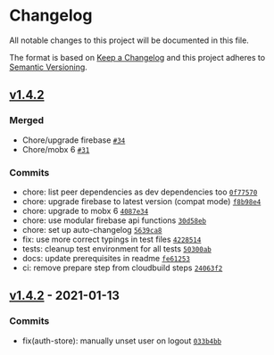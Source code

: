 # Changelog

All notable changes to this project will be documented in this file.

The format is based on [Keep a Changelog](https://keepachangelog.com/en/1.0.0/)
and this project adheres to [Semantic Versioning](https://semver.org/spec/v2.0.0.html).

## [v1.4.2](https://github.com/thdk/firestorable/compare/v1.4.2...v1.4.2)

### Merged

- Chore/upgrade firebase [`#34`](https://github.com/thdk/firestorable/pull/34)
- Chore/mobx 6 [`#31`](https://github.com/thdk/firestorable/pull/31)

### Commits

- chore: list peer dependencies as dev dependencies too [`0f77570`](https://github.com/thdk/firestorable/commit/0f77570a485681e62440764f9ee9d17c80252594)
- chore: upgrade firebase to latest version (compat mode) [`f8b98e4`](https://github.com/thdk/firestorable/commit/f8b98e4179a687694af941310acb94cfdb82fff7)
- chore: upgrade to mobx 6 [`4087e34`](https://github.com/thdk/firestorable/commit/4087e3495cbeaabd008149934ae62c2780ccf1e5)
- chore: use modular firebase api functions [`30d58eb`](https://github.com/thdk/firestorable/commit/30d58eb3466396e01f77aeb995029cc37f01b8bc)
- chore: set up auto-changelog [`5639ca8`](https://github.com/thdk/firestorable/commit/5639ca89b91dc6e0d9eea95845a31d0862b1bbe3)
- fix: use more correct typings in test files [`4228514`](https://github.com/thdk/firestorable/commit/422851436490c4606f28551db818e8ab6a472181)
- tests: cleanup test environment for all tests [`50300ab`](https://github.com/thdk/firestorable/commit/50300ab6237561e71c806b6634f5c291252ed33a)
- docs: update prerequisites in readme [`fe61253`](https://github.com/thdk/firestorable/commit/fe61253f9cb5777b79033ed0115916582382eb10)
- ci: remove prepare step from cloudbuild steps [`24063f2`](https://github.com/thdk/firestorable/commit/24063f21daf60e21e89cf23d5f869d33a7651fe8)

## [v1.4.2](https://github.com/thdk/firestorable/compare/v1.4.1...v1.4.2) - 2021-01-13

### Commits

- fix(auth-store): manually unset user on logout [`033b4bb`](https://github.com/thdk/firestorable/commit/033b4bbed33d9638b8d814df7d8eb865370e39cc)
